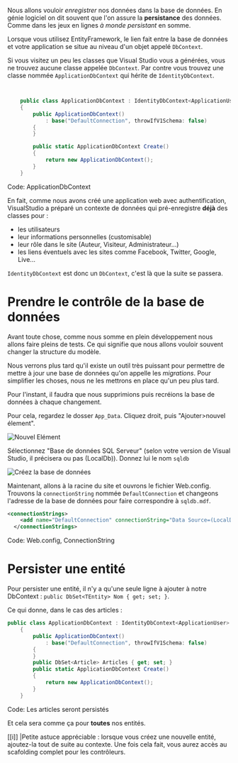 Nous allons vouloir *enregistrer* nos données dans la base de données. En génie logiciel on dit souvent que l'on assure la **persistance** des données. Comme dans les jeux en lignes *à monde persistant* en somme.

Lorsque vous utilisez EntityFramework, le lien fait entre la base de données et votre application se situe au niveau d'un objet appelé `DbContext`.

Si vous visitez un peu les classes que Visual Studio vous a générées, vous ne trouvez aucune classe appelée `DbContext`. Par contre vous trouvez une classe nommée `ApplicationDbContext` qui hérite de `IdentityDbContext`.

```csharp


    public class ApplicationDbContext : IdentityDbContext<ApplicationUser>
    {
        public ApplicationDbContext()
            : base("DefaultConnection", throwIfV1Schema: false)
        {
        }

        public static ApplicationDbContext Create()
        {
            return new ApplicationDbContext();
        }
    }

```
Code: ApplicationDbContext

En fait, comme nous avons créé une application web avec authentification, VisualStudio a préparé un contexte de données qui pré-enregistre **déjà** des classes pour :

- les utilisateurs
- leur informations personnelles (customisable)
- leur rôle dans le site (Auteur, Visiteur, Administrateur...)
- les liens éventuels avec les sites comme Facebook, Twitter, Google, Live...

`IdentityDbContext` est donc un `DbContext`, c'est là que la suite se passera.

# Prendre le contrôle de la base de données

Avant toute chose, comme nous somme en plein développement nous allons faire pleins de tests. Ce qui signifie que nous allons vouloir souvent changer la structure du modèle.

Nous verrons plus tard qu'il existe un outil très puissant pour permettre de mettre à jour une base de données qu'on appelle les *migrations*. Pour simplifier les choses, nous ne les mettrons en place qu'un peu plus tard.

Pour l'instant, il faudra que nous supprimions puis recréions la base de données à chaque changement.

Pour cela, regardez le dosser `App_Data`. Cliquez droit, puis "Ajouter>nouvel élement".

![Nouvel Elément](/media/galleries/304/8f5127f8-8b22-4d05-bef1-5c21aa621195.png.960x960_q85.jpg)

Sélectionnez "Base de données SQL Serveur" (selon votre version de Visual Studio, il précisera ou pas (LocalDb)). Donnez lui le nom `sqldb`

![Créez la base de données](/media/galleries/304/4de83592-47cc-450f-9627-016823e57acd.png.960x960_q85.jpg)

Maintenant, allons à la racine du site et ouvrons le fichier Web.config. Trouvons la `connectionString` nommée `DefaultConnection` et changeons l'adresse de la base de données pour faire correspondre à `sqldb.mdf`.

```xml hlines="2"
<connectionStrings>
    <add name="DefaultConnection" connectionString="Data Source=(LocalDb)\v11.0;AttachDbFilename=|DataDirectory|\sqldb.mdf;Initial Catalog=aspnet-Blog-20141014093301;Integrated Security=True" providerName="System.Data.SqlClient" />
  </connectionStrings>
```
Code: Web.config, ConnectionString

# Persister une entité

Pour persister une entité, il n'y a qu'une seule ligne à ajouter à notre DbContext : `public DbSet<TEntity> Nom { get; set; }`.

Ce qui donne, dans le cas des articles :

```csharp hlines="7"
public class ApplicationDbContext : IdentityDbContext<ApplicationUser>
    {
        public ApplicationDbContext()
            : base("DefaultConnection", throwIfV1Schema: false)
        {
        }
        public DbSet<Article> Articles { get; set; }
        public static ApplicationDbContext Create()
        {
            return new ApplicationDbContext();
        }
    }
```
Code: Les articles seront persistés

Et cela sera comme ça pour **toutes** nos entités.

[[i]]
|Petite astuce appréciable : lorsque vous créez une nouvelle entité, ajoutez-la tout de suite au contexte. Une fois cela fait, vous aurez accès au scafolding complet pour les contrôleurs.
